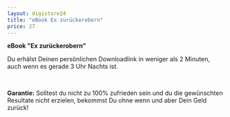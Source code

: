 ```yaml
---
layout: digistore24
title: "eBook Ex zurückerobern"
price: 27
---
```

<p><strong>eBook &quot;Ex zur&#xFC;ckerobern&quot;</strong></p>
<p>Du erh&#xE4;lst Deinen pers&#xF6;nlichen Downloadlink in weniger als 2 Minuten, auch wenn es gerade 3 Uhr Nachts ist.</p>
<p>&#xA0;</p>
<p><strong>Garantie:</strong> Solltest du nicht zu 100% zufrieden sein und du die gew&#xFC;nschten Resultate nicht erzielen, bekommst Du ohne wenn und aber Dein Geld zur&#xFC;ck!</p>